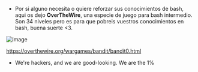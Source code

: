 - Por si alguno necesita o quiere reforzar sus conocimientos de bash, aqui os dejo **OverTheWire**, una especie de juego para bash intermedio.
  Son 34 niveles pero es para que pobreis vuestros conocimientos en bash, buena suerte <3.

![image](https://github.com/Lewysan/-HackerLab/assets/70720366/c653bc9b-a290-4487-bd34-9bf15ccae797)

  https://overthewire.org/wargames/bandit/bandit0.html     

  - We're hackers, and we are good-looking. We are the 1%
